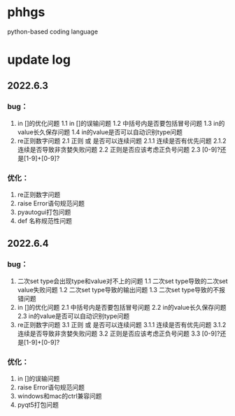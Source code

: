 # phhgs
python-based coding language

# update log

## 2022.6.3
### bug：
1. in []的优化问题
1.1 in []的误输问题
1.2 中括号内是否要包括冒号问题
1.3 in的value长久保存问题
1.4 in的value是否可以自动识别type问题
2. re正则数字问题
2.1 正则 或 是否可以连续问题
2.1.1 连续是否有优先问题
2.1.2 连续是否导致非贪婪失败问题
2.2 正则是否应该考虑正负号问题
2.3 [0-9]?还是[1-9]+[0-9]?
### 优化：
1. re正则数字问题
2. raise Error语句规范问题
3. pyautogui打包问题
4. def 名称规范性问题

## 2022.6.4
### bug：
1. 二次set type会出现type和value对不上的问题
1.1 二次set type导致的二次set value失败问题
1.2 二次set type导致的输出问题
1.3 二次set type导致的不报错问题
2. in []的优化问题
2.1 中括号内是否要包括冒号问题
2.2 in的value长久保存问题
2.3 in的value是否可以自动识别type问题
3. re正则数字问题
3.1 正则 或 是否可以连续问题
3.1.1 连续是否有优先问题
3.1.2 连续是否导致非贪婪失败问题
3.2 正则是否应该考虑正负号问题
3.3 [0-9]?还是[1-9]+[0-9]?
### 优化：
1. in []的误输问题
2. raise Error语句规范问题
3. windows和mac的ctrl兼容问题
4. pyqt5打包问题

